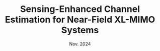 ---
authors: "S. Liu, X. Yu, Z. Gao, J. Xu, D. W. K. Ng, and Shuguang Cui"
title: "Sensing-Enhanced Channel Estimation for Near-Field XL-MIMO Systems"
type: "Journal"
venue: "IEEE J. Sel. Areas Commun."
vol: "xx"
issue: "xx"
pp: "xx-xx"
# location: "Denver, CO, USA"
collection: publications
category: manuscripts
# permalink: /publication/2009-10-01-paper-title-number-1
# excerpt: 'This paper is about the number 1. The number 2 is left for future work.'
date: "Nov. 2024"
# paperurl: 'https://ieeexplore.ieee.org/document/10622872'
arxiv: 'https://arxiv.org/abs/2403.11809'
DOI: '10.48550/arXiv.2403.11809'
codes: 'https://github.com/scliubit/sensing-ce-xlmimo'
# slidesurl: 'http://academicpages.github.io/files/slides1.pdf'
# citation: 'Your Name, You. (2009). &quot;Paper Title Number 1.&quot; <i>Journal 1</i>. 1(1).'
---